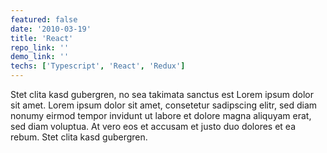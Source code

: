 ```yaml
---
featured: false
date: '2010-03-19'
title: 'React'
repo_link: ''
demo_link: ''
techs: ['Typescript', 'React', 'Redux']
---
```


Stet clita kasd gubergren, no sea takimata sanctus est Lorem ipsum dolor sit amet. Lorem ipsum dolor sit amet, consetetur sadipscing elitr, sed diam nonumy eirmod tempor invidunt ut labore et dolore magna aliquyam erat, sed diam voluptua. At vero eos et accusam et justo duo dolores et ea rebum. Stet clita kasd gubergren.
